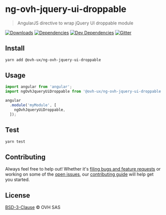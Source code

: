 # ng-ovh-jquery-ui-droppable

> AngularJS directive to wrap jQuery UI droppable module

[![Downloads](https://badgen.net/npm/dt/@ovh-ux/ng-ovh-jquery-ui-droppable)](https://npmjs.com/package/@ovh-ux/ng-ovh-jquery-ui-droppable) [![Dependencies](https://badgen.net/david/dep/ovh-ux/ng-ovh-jquery-ui-droppable)](https://npmjs.com/package/@ovh-ux/ng-ovh-jquery-ui-droppable?activeTab=dependencies) [![Dev Dependencies](https://badgen.net/david/dev/ovh-ux/ng-ovh-jquery-ui-droppable)](https://npmjs.com/package/@ovh-ux/ng-ovh-jquery-ui-droppable?activeTab=dependencies) [![Gitter](https://badgen.net/badge/gitter/ovh-ux/blue?icon=gitter)](https://gitter.im/ovh/ux)

## Install

```sh
yarn add @ovh-ux/ng-ovh-jquery-ui-droppable
```

## Usage

```js
import angular from 'angular';
import ngOvhJqueryUiDroppable from '@ovh-ux/ng-ovh-jquery-ui-droppable';

angular
  .module('myModule', [
    ngOvhJqueryUiDroppable,
  ]);
```

## Test

```sh
yarn test
```

## Contributing

Always feel free to help out! Whether it's [filing bugs and feature requests](https://github.com/ovh-ux/ng-ovh-jquery-ui-droppable/issues/new) or working on some of the [open issues](https://github.com/ovh-ux/ng-ovh-jquery-ui-droppable/issues), our [contributing guide](CONTRIBUTING.md) will help get you started.

## License

[BSD-3-Clause](LICENSE) © OVH SAS
